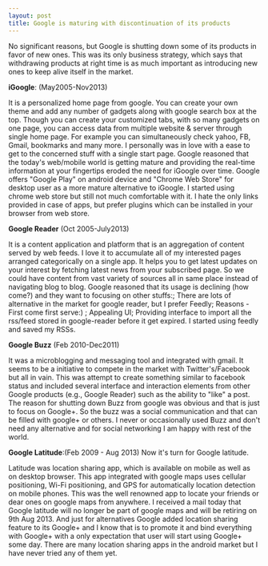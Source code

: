 ```yaml
---
layout: post
title: Google is maturing with discontinuation of its products 
---
```


No significant reasons, but Google is shutting down some of its products in favor of new ones. This was its only business strategy, which says that withdrawing products at right time is as much important as introducing new ones to keep alive itself in the market.

**iGoogle**: (May2005-Nov2013)

It is a personalized home page from google. You can create your own theme and add any number of gadgets along with google search box at the top. Though you can create your customized tabs, with so many gadgets on one page, you can access data from multiple website & server through single home page. For example you can simultaneously check yahoo, FB, Gmail, bookmarks and many  more. I personally was in love with a ease to get to the concerned stuff with a single start page.
Google reasoned that the today's web/mobile world is getting mature and  providing the  real-time information at your fingertips eroded the need for iGoogle over time. Google offers "Google Play" on android device and "Chrome Web Store" for desktop user as a more mature alternative to iGoogle. I started using chrome web store but still not much comfortable with it. I hate the only links provided in case of apps, but prefer plugins which can be installed in your browser from web store.


**Google Reader** (Oct 2005-July2013)

It is a content application and platform that is an aggregation of content served by web feeds. I love  it to accumulate all of my interested pages arranged categorically  on a single app. It helps you to get latest updates on your interest by fetching latest news from your subscribed page. So we could have content from vast variety of sources all in same place instead of navigating blog to blog.
Google reasoned that its usage is declining (how come?) and they want to focusing on other stuffs:;
There are lots of alternative in the market for google reader, but I prefer Feedly;
Reasons  - First come first serve:) ; Appealing UI; Providing interface to import all the rss/feed stored in google-reader before it get expired. I started using feedly and  saved my RSSs.


**Google Buzz** (Feb 2010-Dec2011)

It was a microblogging and messaging tool and integrated with gmail. It seems to be a initiative to compete in the market with Twitter's/Facebook but all in vain. This was attempt to create something similar to facebook status and included several interface and interaction elements from other Google products (e.g., Google Reader) such as the ability to "like" a post.
The reason for shutting down Buzz from google was obvious and that is just to focus on Google+. So the buzz was a social communication and that can be filled with google+ or others. I never or occasionally used Buzz and don't need  any alternative and for social networking I am happy with rest of the world.

**Google Latitude**:(Feb 2009 - Aug 2013) Now it's turn for Google latitude.

Latitude was location sharing app, which is available on mobile as well as on desktop browser. This app integrated with google maps uses  cellular positioning, Wi-Fi positioning, and GPS for automatically location detection on mobile phones. This was the well renowned app to locate your friends or dear ones on google maps from anywhere.
I received a mail today that Google latitude will no longer be part of google maps and will be retiring on 9th Aug 2013. And just for alternatives Google added location sharing feature to its Google+ and I know that is to promote it and bind everything with Google+ with a only expectation that user will start using Google+ some day. There are many location sharing apps in the android market but I have never tried any of them yet.